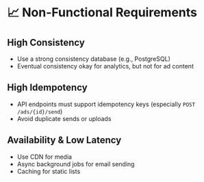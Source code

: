 # 📈 Non-Functional Requirements

## High Consistency

- Use a strong consistency database (e.g., PostgreSQL)
- Eventual consistency okay for analytics, but not for ad content

## High Idempotency

- API endpoints must support idempotency keys (especially `POST /ads/{id}/send`)
- Avoid duplicate sends or uploads

## Availability & Low Latency

- Use CDN for media
- Async background jobs for email sending
- Caching for static lists

